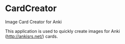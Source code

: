 # CardCreator
Image Card Creator for Anki

This application is used to quickly create images for Anki (http://ankisrs.net/) cards.

